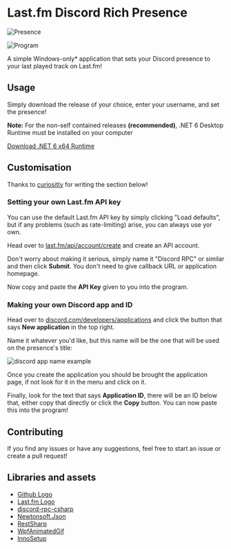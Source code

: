 ﻿# Last.fm Discord Rich Presence


![Presence](https://raw.githubusercontent.com/RegorForgotTheirPassword/LastfmDiscordRPC/master/Screenshots/Presence.png)

![Program](https://raw.githubusercontent.com/RegorForgotTheirPassword/LastfmDiscordRPC/master/Screenshots/Program.png)

A simple Windows-only* application that sets your Discord presence to your last played track on Last.fm!

## Usage

Simply download the release of your choice, enter your username, and set the presence!

**Note:** For the non-self contained releases **(recommended)**, .NET 6 Desktop Runtime must be installed on your computer

[Download .NET 6 x64 Runtime](https://dotnet.microsoft.com/en-us/download/dotnet/thank-you/runtime-desktop-6.0.7-windows-x64-installer)


## Customisation

Thanks to [curiositIy](https://github.com/curiositIy/) for writing the section below!

### **Setting your own Last.fm API key**

You can use the default Last.fm API key by simply clicking "Load defaults", but if any problems (such as rate-limiting) arise, you can always use yor own.

Head over to [last.fm/api/account/create](https://www.last.fm/api/account/create) and create an API account.

Don't worry about making it serious, simply name it "Discord RPC" or similar and then click **Submit**. You don't need to give callback URL or application homepage.

Now copy and paste the **API Key** given to you into the program.

### **Making your own Discord app and ID**

Head over to [discord.com/developers/applications](https://discord.com/developers/applications) and click the button that says **New application** in the top right.

Name it whatever you'd like, but this name will be the one that will be used on the presence's title:

![discord app name example](https://raw.githubusercontent.com/RegorForgotTheirPassword/LastfmDiscordRPC/master/Screenshots/PresenceName.png)

Once you create the application you should be brought the application page, if not look for it in the menu and click on it.

Finally, look for the text that says **Application ID**, there will be an ID below that, either copy that directly or click the **Copy** button. You can now paste this into the program!

## Contributing

If you find any issues or have any suggestions, feel free to start an issue or create a pull request!

## Libraries and assets

- [Github Logo](https://github-media-downloads.s3.amazonaws.com/GitHub-Mark.zip)
- [Last.fm Logo](https://www.last.fm/static/images/lastfm_avatar_twitter.png)
- [discord-rpc-csharp](https://github.com/Lachee/discord-rpc-csharp/)
- [Newtonsoft.Json](https://github.com/JamesNK/Newtonsoft.Json)
- [RestSharp](https://github.com/restsharp/RestSharp)
- [WpfAnimatedGif](https://github.com/XamlAnimatedGif/WpfAnimatedGif/)
- [InnoSetup](https://github.com/jrsoftware/issrc)
